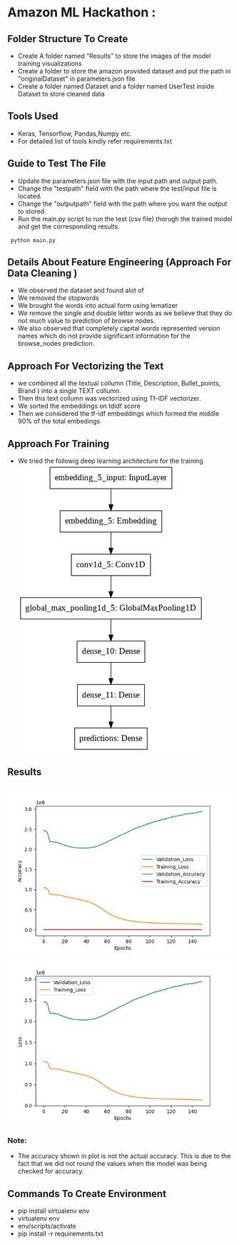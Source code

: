 # Amazon ML Hackathon :
## Folder Structure To Create
- Create A folder named "Results" to store the images of the model training visualizations
- Create a folder to store the amazon provided dataset and put the path in "originalDataset" in parameters.json file 
- Create a folder named Dataset and a folder named UserTest inside Dataset to store cleaned data

## Tools Used
- Keras, Tensorflow, Pandas,Numpy etc.
- For detailed list of tools kindly refer requirements.txt

## Guide to Test The File
- Update the parameters.json file with the input path and output path.
- Change the "testpath" field with the path where the test/input file is located. 
- Change the "outputpath" field with the path where you want the output to stored.
- Run the main.py script to run the test (csv file) thorugh the trained model and get the corresponding results. 
<pre><code> python main.py</code></pre> 

## Details About Feature Engineering (Approach For Data Cleaning )
- We observed the dataset and found alot of 
- We removed the stopwords
- We brought the words into actual form using lematizer
- We remove the single and double letter words as we believe that they do not much value to prediction of browse nodes.
- We also observed that completely capital words represented version names which do not provide significant information for the browse_nodes prediction.

## Approach For Vectorizing the Text
- we combined all the textual collumn (Title, Description, Bullet_points, Brand ) into a single TEXT collumn.
- Then this text collumn was vectorized using Tf-IDF vectorizer.
- We sorted the embeddings on tdidf score 
- Then we considered the tf-idf embeddings which formed the middle 90% of the total embedings


## Approach For Training 
- We tried the followig deep learning architecture for the training 
![architecture](images/modelArchitecture_plot_done.png)

## Results
![accuracy](images/Accuracy_Line_Plot.png)
![loss_line](images/Loss_Line_Plot.png)

### Note: 
- The accuracy shown in plot is not the actual accuracy. This is due to the fact that we did not round the values when the model was being checked for accuracy.

## Commands To Create Environment
- pip install virtualenv env
- virtualenv env 
- env/scripts/activate
- pip install -r requirements.txt
